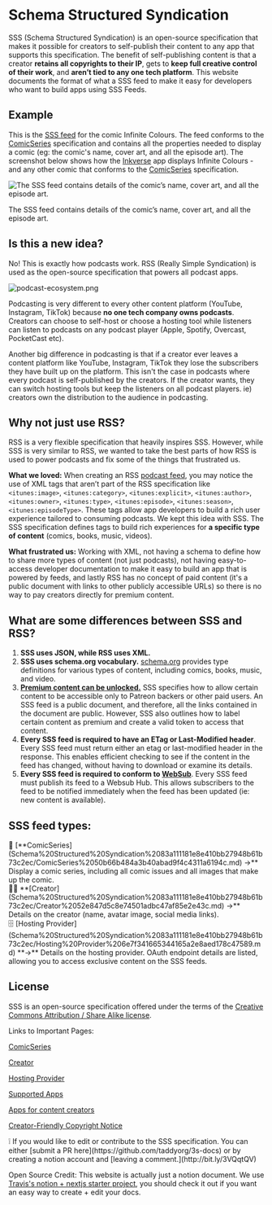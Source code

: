 # Schema Structured Syndication

SSS (Schema Structured Syndication) is an open-source specification that makes it possible for creators to self-publish their content to any app that supports this specification. The benefit of self-publishing content is that a creator **retains all copyrights to their IP**, gets to **keep full creative control of their work**, and **aren’t tied to any one tech platform**. This website documents the format of what a SSS feed to make it easy for developers who want to build apps using SSS Feeds.

## Example

This is the [SSS feed](https://taddy.org/feeds/sss/comicseries/ffccf57d-0959-4eef-90dc-a8fe1c402deb) for the comic Infinite Colours. The feed conforms to the [ComicSeries](Schema%20Structured%20Syndication%2083a111181e8e410bb27948b61b73c2ec/ComicSeries%2050b66b484a3b40abad9f4c4311a6194c.md) specification and contains all the properties needed to display a comic (eg: the comic's name, cover art, and all the episode art). The screenshot below shows how the [Inkverse](https://inkverse.co) app displays Infinite Colours - and any other comic that conforms to the [ComicSeries](Schema%20Structured%20Syndication%2083a111181e8e410bb27948b61b73c2ec/ComicSeries%2050b66b484a3b40abad9f4c4311a6194c.md) specification.

![The SSS feed contains details of the comic’s name, cover art, and all the episode art.](Schema%20Structured%20Syndication%2083a111181e8e410bb27948b61b73c2ec/sss-inkverse-explainer.png)

The SSS feed contains details of the comic’s name, cover art, and all the episode art.

## Is this a new idea?

No! This is exactly how podcasts work. RSS (Really Simple Syndication) is used as the open-source specification that powers all podcast apps.

![podcast-ecosystem.png](Schema%20Structured%20Syndication%2083a111181e8e410bb27948b61b73c2ec/podcast-ecosystem.png)

Podcasting is very different to every other content platform (YouTube, Instagram, TikTok) because **no one tech company owns podcasts**. Creators can choose to self-host or choose a hosting tool while listeners can listen to podcasts on any podcast player (Apple, Spotify, Overcast, PocketCast etc). 

Another big difference in podcasting is that if a creator ever leaves a content platform like YouTube, Instagram, TikTok they lose the subscribers they have built up on the platform. This isn't the case in podcasts where every podcast is self-published by the creators. If the creator wants, they can switch hosting tools but keep the listeners on all podcast players. ie) creators own the distribution to the audience in podcasting.

## Why not just use RSS?

RSS is a very flexible specification that heavily inspires SSS. However, while SSS is very similar to RSS, we wanted to take the best parts of how RSS is used to power podcasts and fix some of the things that frustrated us.

**What we loved:** When creating an RSS [podcast feed](https://help.apple.com/itc/podcasts_connect/#/itcb54353390), you may notice the use of XML tags that aren’t part of the RSS specification like `<itunes:image>`, `<itunes:category>`, `<itunes:explicit>`, `<itunes:author>`, `<itunes:owner>`, `<itunes:type>`, `<itunes:episode>`, `<itunes:season>`, `<itunes:episodeType>`. These tags allow app developers to build a rich user experience tailored to consuming podcasts. We kept this idea with SSS. The SSS specification defines tags to build rich experiences for **a specific type of content** (comics, books, music, videos).  

**What frustrated us:** Working with XML, not having a schema to define how to share more types of content (not just podcasts), not having easy-to-access developer documentation to make it easy to build an app that is powered by feeds, and lastly RSS has no concept of paid content (it's a public document with links to other publicly accessible URLs) so there is no way to pay creators directly for premium content.

## What are some differences between SSS and RSS?

1. **SSS uses JSON, while RSS uses XML.**
2. **SSS uses schema.org vocabulary.** [schema.org](http://schema.org/) provides type definitions for various types of content, including comics, books, music, and video.
3. **[Premium content can be unlocked.](Schema%20Structured%20Syndication%2083a111181e8e410bb27948b61b73c2ec/Hosting%20Provider%206e7f341665344165a2e8aed178c47589/OAuth%201fe171bbefaf46db880244635988ae5a.md)** SSS specifies how to allow certain content to be accessible only to Patreon backers or other paid users. An SSS feed is a public document, and therefore, all the links contained in the document are public. However, SSS also outlines how to label certain content as premium and create a valid token to access that content.
4. **Every SSS feed is required to have an ETag or Last-Modified header**. Every SSS feed must return either an etag or last-modified header in the response. This enables efficient checking to see if the content in the feed has changed, without having to download or examine its details.
5. **Every SSS feed is required to conform to [WebSub](https://www.w3.org/TR/websub/)**. Every SSS feed must publish its feed to a Websub Hub. This allows subscribers to the feed to be notified immediately when the feed has been updated (ie: new content is available).

## SSS feed types:

<aside>
🎨 [**ComicSeries](Schema%20Structured%20Syndication%2083a111181e8e410bb27948b61b73c2ec/ComicSeries%2050b66b484a3b40abad9f4c4311a6194c.md) →** Display a comic series, including all comic issues and all images that make up the comic.

</aside>

<aside>
🧑‍🎨 **[Creator](Schema%20Structured%20Syndication%2083a111181e8e410bb27948b61b73c2ec/Creator%2052e847d5c8e74501adbc47af85e2e43c.md) →** Details on the creator (name, avatar image, social media links).

</aside>

<aside>
🗄️ [Hosting Provider](Schema%20Structured%20Syndication%2083a111181e8e410bb27948b61b73c2ec/Hosting%20Provider%206e7f341665344165a2e8aed178c47589.md) **→** Details on the hosting provider. OAuth endpoint details are listed, allowing you to access exclusive content on the SSS feeds.

</aside>

## License

SSS is an open-source specification offered under the terms of the [Creative Commons Attribution / Share Alike license](https://creativecommons.org/licenses/by-sa/4.0/).  

Links to Important Pages:

[ComicSeries](Schema%20Structured%20Syndication%2083a111181e8e410bb27948b61b73c2ec/ComicSeries%2050b66b484a3b40abad9f4c4311a6194c.md)

[Creator](Schema%20Structured%20Syndication%2083a111181e8e410bb27948b61b73c2ec/Creator%2052e847d5c8e74501adbc47af85e2e43c.md)

[Hosting Provider](Schema%20Structured%20Syndication%2083a111181e8e410bb27948b61b73c2ec/Hosting%20Provider%206e7f341665344165a2e8aed178c47589.md)

[Supported Apps](Schema%20Structured%20Syndication%2083a111181e8e410bb27948b61b73c2ec/Supported%20Apps%20abd87af85dbd45c09ba686d9c73288c6.md)

[Apps for content creators](Schema%20Structured%20Syndication%2083a111181e8e410bb27948b61b73c2ec/Apps%20for%20content%20creators%209fbf00f49a884db19925836a94385b0e.md)

[Creator-Friendly Copyright Notice](Schema%20Structured%20Syndication%2083a111181e8e410bb27948b61b73c2ec/Creator-Friendly%20Copyright%20Notice%2069bdbb09b2804878b76ca7787026d917.md)

<aside>
❕ If you would like to edit or contribute to the SSS specification. You can either [submit a PR here](https://github.com/taddyorg/3s-docs) or by creating a notion account and [leaving a comment.](http://bit.ly/3VQqtQV)

Open Source Credit: This website is actually just a notion document. We use [Travis's notion + nextjs starter project](https://github.com/transitive-bullshit/nextjs-notion-starter-kit), you should check it out if you want an easy way to create + edit your docs.

</aside>